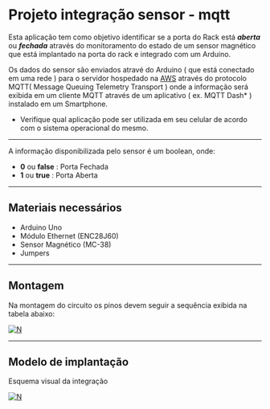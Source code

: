 # Projeto integração sensor - mqtt

Esta aplicação tem como objetivo identificar se a porta do Rack está ***aberta*** ou ***fechada*** através do monitoramento do estado de um sensor magnético que está implantado na porta do rack e integrado com um Arduino.

Os dados do sensor são enviados atravé do Arduino ( que está conectado em uma rede ) para o servidor hospedado na [AWS](https://aws.amazon.com/pt/) através do protocolo MQTT( Message Queuing Telemetry Transport ) onde a informação será exibida em um cliente MQTT através de um aplicativo ( ex. MQTT Dash* ) instalado em um Smartphone.


  * Verifique qual aplicação pode ser utilizada em seu celular de acordo com o sistema operacional do mesmo.   
---

A informação disponibilizada pelo sensor é um boolean, onde:

- **0** ou **false** : Porta Fechada
- **1** ou **true** : Porta Aberta  

---

## Materiais necessários

- Arduino Uno
- Módulo Ethernet (ENC28J60)
- Sensor Magnético (MC-38)
- Jumpers

---

## Montagem

Na montagem do circuito os pinos devem seguir a sequência exibida na tabela abaixo:

[![N](https://user-images.githubusercontent.com/1204984/107174323-b2caf600-69a8-11eb-86cc-0582a025c966.png)](#)

---

## Modelo de implantação

Esquema visual da integração

[![N](https://user-images.githubusercontent.com/1204984/107174295-9a5adb80-69a8-11eb-8764-69a9f137fb79.png)](#)
